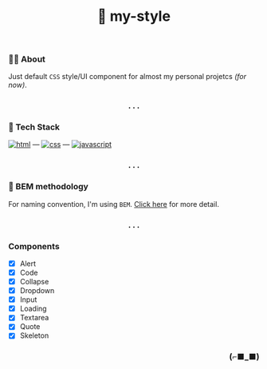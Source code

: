 <h1 align="center">💅 my-style</h1>

<br>

### 👨‍💻 About

Just default `CSS` style/UI component for almost my personal projetcs _(for now)_.

<h3 align="center">. . .</h3>

### 🧰 Tech Stack

[<img alt="html" src="https://img.shields.io/badge/HTML-239120?style=for-the-badge&logo=html5&logoColor=white" />](https://developer.mozilla.org/en-US/docs/Web/HTML) —
[<img alt="css" src="https://img.shields.io/badge/CSS-1572B6?style=for-the-badge&logo=css3&logoColor=white" />](https://developer.mozilla.org/en-US/docs/Web/CSS) —
[<img alt="javascript" src="https://img.shields.io/badge/JavaScript-323330?style=for-the-badge&logo=javascript&logoColor=F7DF1E" />](https://developer.mozilla.org/en-US/docs/Web/javascript)

<h3 align="center">. . .</h3>

### 📝 BEM methodology

For naming convention, I'm using `BEM`.
[Click here](https://en.bem.info/) for more detail.

<h3 align="center">. . .</h3>

### Components

- [x] Alert
- [x] Code
- [x] Collapse
- [x] Dropdown
- [x] Input
- [x] Loading
- [x] Textarea
- [x] Quote
- [x] Skeleton

<h3 align="right">(⌐■_■)</h3>
